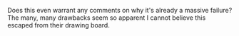 Does this even warrant any comments on why it's already a massive failure?
The many, many drawbacks seem so apparent I cannot believe this escaped
from their drawing board.
